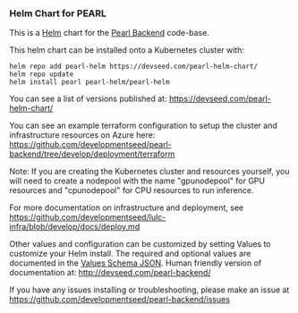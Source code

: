 ### Helm Chart for PEARL

This is a [Helm](https://helm.sh) chart for the [Pearl Backend](https://github.com/developmentseed/pearl-backend) code-base.

This helm chart can be installed onto a Kubernetes cluster with:

    helm repo add pearl-helm https://devseed.com/pearl-helm-chart/
    helm repo update
    helm install pearl pearl-helm/pearl-helm

You can see a list of versions published at: https://devseed.com/pearl-helm-chart/

You can see an example terraform configuration to setup the cluster and infrastructure resources on Azure here: https://github.com/developmentseed/pearl-backend/tree/develop/deployment/terraform

Note: If you are creating the Kubernetes cluster and resources yourself, you will need to create a nodepool with the name "gpunodepool" for GPU resources and "cpunodepool" for CPU resources to run inference.

For more documentation on infrastructure and deployment, see https://github.com/developmentseed/lulc-infra/blob/develop/docs/deploy.md

Other values and configuration can be customized by setting Values to customize your Helm install. The required and optional values are documented in the [Values Schema JSON](https://github.com/developmentseed/pearl-backend/blob/develop/deployment/helm/lulc-helm/values.schema.json). Human friendly version of documentation at: http://devseed.com/pearl-backend/

If you have any issues installing or troubleshooting, please make an issue at https://github.com/developmentseed/pearl-backend/issues